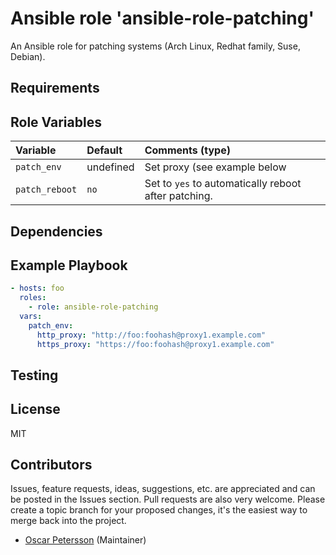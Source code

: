 # Ansible role 'ansible-role-patching'

An Ansible role for patching systems (Arch Linux, Redhat family, Suse, Debian).

## Requirements

## Role Variables
| Variable		| Default		| Comments (type) |
| :---			| :---			| :---		  |
| `patch_env` | undefined | Set proxy (see example below |)
| `patch_reboot` | `no` | Set to `yes` to automatically reboot after patching. |

## Dependencies

## Example Playbook
```Yaml
- hosts: foo
  roles:
    - role: ansible-role-patching
  vars:
    patch_env:
      http_proxy: "http://foo:foohash@proxy1.example.com"
      https_proxy: "https://foo:foohash@proxy1.example.com"
```

## Testing


## License

MIT

## Contributors

Issues, feature requests, ideas, suggestions, etc. are appreciated and can be posted in the Issues section. Pull requests are also very welcome. Please create a topic branch for your proposed changes, it's the easiest way to merge back into the project.

- [Oscar Petersson](https://github.com/oscpe262/) (Maintainer)
